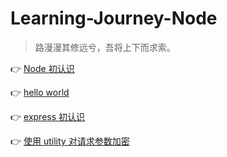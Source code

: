 # Learning-Journey-Node

> 路漫漫其修远兮，吾将上下而求索。

👉 [Node 初认识](https://github.com/piaoyidage/Learning-Journey-Node/tree/master/demo-00)

👉 [hello world](https://github.com/piaoyidage/Learning-Journey-Node/tree/master/demo-01)

👉 [express 初认识](https://github.com/piaoyidage/Learning-Journey-Node/tree/master/demo-02)

👉 [使用 utility 对请求参数加密](https://github.com/piaoyidage/Learning-Journey-Node/tree/master/demo-03)

